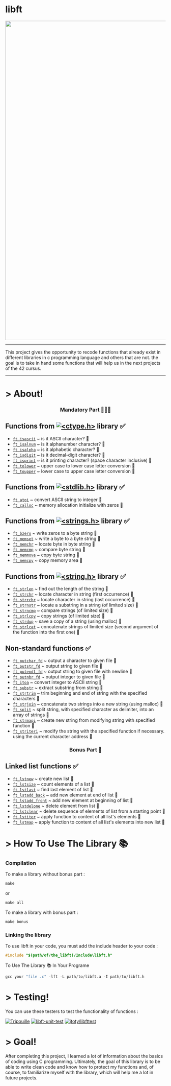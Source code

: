 # libft

<div align="center">
<img width=1000 hiegth=400 src="https://github.com/zikoziko01/libft/tree/main/Img/libft.jpg">
</div>

<hr/>

This project gives the opportunity to recode functions that already exist in different libraries in c programming language and others that are not. the goal is to take in hand some functions that will help us in the next projects of the 42 cursus.

<hr/>

# > About!

<h3 align="center">Mandatory Part 👨🏻‍💻</h3>

## Functions from [![<ctype.h>](https://img.shields.io/badge/-%3Cctype.h%3E-blue)](https://devdocs.io/c/string/byte) library ✅

- [`ft_isascii`](https://github.com/zikoziko01/libft/tree/main/Mandatory/ft_isascii.c) ~ is it ASCII character? 🔰
- [`ft_isalnum`](https://github.com/zikoziko01/libft/tree/main/Mandatory/ft_isalnum.c) ~ is it alphanumber character? 🔰
- [`ft_isalpha`](https://github.com/zikoziko01/libft/tree/main/Mandatory/ft_isalpha.c) ~ is it alphabetic character? 🔰
- [`ft_isdigit`](https://github.com/zikoziko01/libft/tree/main/Mandatory/ft_isdigit.c) ~ is it decimal-digit character? 🔰
- [`ft_isprint`](https://github.com/zikoziko01/libft/tree/main/Mandatory/ft_isprint.c) ~ is it printing character? (space character inclusive) 🔰
- [`ft_tolower`](https://github.com/zikoziko01/libft/tree/main/Mandatory/ft_tolower.c) ~ upper case to lower case letter conversion 🔰
- [`ft_toupper`](https://github.com/zikoziko01/libft/tree/main/Mandatory/ft_toupper.c) ~ lower case to upper case letter conversion 🔰

## Functions from [![<stdlib.h>](https://img.shields.io/badge/-%3Cstdlib.h%3E-blue)](https://devdocs.io/c/memory) library ✅

- [`ft_atoi`](/ft_atoi.c) ~ convert ASCII string to integer  🔰
- [`ft_calloc`](/ft_calloc.c) ~ memory allocation initialize with zeros 🔰

## Functions from [![<strings.h>](https://img.shields.io/badge/-%3Cstrings.h%3E-blue)](https://fr.wikipedia.org/wiki/String.h) library ✅

- [`ft_bzero`](https://github.com/zikoziko01/libft/tree/main/Mandatory/ft_bzero.c) ~ write zeros to a byte string 🔰
- [`ft_memset`](https://github.com/zikoziko01/libft/tree/main/Mandatory/ft_memset.c) ~ write a byte to a byte string 🔰
- [`ft_memchr`](https://github.com/zikoziko01/libft/tree/main/Mandatory/ft_memchr.c) ~ locate byte in byte string 🔰
- [`ft_memcmp`](https://github.com/zikoziko01/libft/tree/main/Mandatory/ft_memcmp.c) ~ compare byte string 🔰
- [`ft_memmove`](https://github.com/zikoziko01/libft/tree/main/Mandatory/ft_memmove.c) ~ copy byte string 🔰
- [`ft_memcpy`](https://github.com/zikoziko01/libft/tree/main/Mandatory/ft_memcpy.c) ~ copy memory area 🔰

## Functions from [![<string.h>](https://img.shields.io/badge/-%3Cstring.h%3E-blue)](https://devdocs.io/c/string/byte) library ✅

- [`ft_strlen`](https://github.com/zikoziko01/libft/tree/main/Mandatory/ft_strlen.c) ~ find out the length of the string 🔰
- [`ft_strchr`](https://github.com/zikoziko01/libft/tree/main/Mandatory/ft_strchr.c) ~ locate character in string (first occurrence) 🔰
- [`ft_strrchr`](https://github.com/zikoziko01/libft/tree/main/Mandatory/ft_strrchr.c) ~ locate character in string (last occurrence) 🔰
- [`ft_strnstr`](https://github.com/zikoziko01/libft/tree/main/Mandatory/ft_strnstr.c) ~ locate a substring in a string (of limited size) 🔰
- [`ft_strncmp`](https://github.com/zikoziko01/libft/tree/main/Mandatory/ft_strncmp.c) ~ compare strings (of limited size) 🔰
- [`ft_strlcpy`](https://github.com/zikoziko01/libft/tree/main/Mandatory/ft_strlcpy.c) ~ copy strings (of limited size) 🔰
- [`ft_strdup`](https://github.com/zikoziko01/libft/tree/main/Mandatory/ft_strdup.c) ~ save a copy of a string (using malloc) 🔰
- [`ft_strlcat`](https://github.com/zikoziko01/libft/tree/main/Mandatory/ft_strlcat.c) ~ concatenate strings of limited size (second argument of the function into the first one) 🔰

## Non-standard functions ✅

- [`ft_putchar_fd`](https://github.com/zikoziko01/libft/tree/main/Mandatory/ft_putchar_fd.c) ~ output a character to given file 🔰
- [`ft_putstr_fd`](https://github.com/zikoziko01/libft/tree/main/Mandatory/ft_putstr_fd.c) ~ output string to given file 🔰
- [`ft_putendl_fd`](https://github.com/zikoziko01/libft/tree/main/Mandatory/ft_putendl_fd.c) ~ output string to given file with newline 🔰
- [`ft_putnbr_fd`](/ft_putnbr_fd.c) ~ output integer to given file 🔰
- [`ft_itoa`](https://github.com/zikoziko01/libft/tree/main/Mandatory/ft_itoa.c) ~ convert integer to ASCII string 🔰
- [`ft_substr`](https://github.com/zikoziko01/libft/tree/main/Mandatory/ft_substr.c) ~ extract substring from string 🔰
- [`ft_strtrim`](https://github.com/zikoziko01/libft/tree/main/Mandatory/ft_strtrim.c) ~ trim beginning and end of string with the specified characters 🔰
- [`ft_strjoin`](https://github.com/zikoziko01/libft/tree/main/Mandatory/ft_strjoin.c) ~ concatenate two strings into a new string (using malloc) 🔰
- [`ft_split`](https://github.com/zikoziko01/libft/tree/main/Mandatory/ft_split.c) ~ split string, with specified character as delimiter, into an array of strings 🔰
- [`ft_strmapi`](https://github.com/zikoziko01/libft/tree/main/Mandatory/ft_strmapi.c) ~ create new string from modifying string with specified function 🔰
- [`ft_striteri`](https://github.com/zikoziko01/libft/tree/main/Mandatory/ft_striteri.c) ~ modify the string with the specified function if necessary. using the current character address 🔰

<h3 align="center">Bonus Part 🍩 </h3>

## Linked list functions ✅

- [`ft_lstnew`](https://github.com/zikoziko01/libft/tree/main//ft_lstnew.c) ~ create new list  🔰
- [`ft_lstsize`](https://github.com/zikoziko01/libft/tree/main//ft_lstsize.c) ~ count elements of a list 🔰
- [`ft_lstlast`](https://github.com/zikoziko01/libft/tree/main//ft_lstlast.c) ~ find last element of list 🔰
- [`ft_lstadd_back`](https://github.com/zikoziko01/libft/tree/main//ft_lstadd_back.c) ~ add new element at end of list 🔰
- [`ft_lstadd_front`](https://github.com/zikoziko01/libft/tree/main//ft_lstadd_front.c) ~ add new element at beginning of list 🔰
- [`ft_lstdelone`](https://github.com/zikoziko01/libft/tree/main//ft_lstdelone.c) ~ delete element from list 🔰
- [`ft_lstclear`](https://github.com/zikoziko01/libft/tree/main//ft_lstclear.c) ~ delete sequence of elements of list from a starting point 🔰
- [`ft_lstiter`](https://github.com/zikoziko01/libft/tree/main//ft_lstiter.c) ~ apply function to content of all list's elements 🔰
- [`ft_lstmap`](https://github.com/zikoziko01/libft/tree/main//ft_lstmap.c) ~ apply function to content of all list's elements into new list 🔰
  
# > How To Use The Library 📚

### Compilation

To make a library without bonus part :

```c
make
```
or
```c
make all
```
 To make a library with bonus part :
```c
make bonus
```

### Linking the library

To use libft in your code, you must add the include header to your code :

```c
#include "$(path/of/the_libft)/Include\libft.h"
```
To Use The Library 📚  In Your Programe 
```c
gcc your "file .c" -lft -L path/to/libft.a -I path/to/libft.h
```

# > Testing!

You can use these testers to test the functionality of functions :

[![Tripouille](https://img.shields.io/badge/-Tripouille%2FTester-green)](https://github.com/Tripouille/libftTester) [![libft-unit-test](https://img.shields.io/badge/-alelievr%20%2F%20libft--unit--test-green)](https://github.com/alelievr/libft-unit-test) [![jtoty/libfttest](https://img.shields.io/badge/-jtoty%2FLibftest-green)](https://github.com/jtoty/Libftest)

# > Goal!

After completing this project, I learned a lot of information about the basics of coding using C programming. Ultimately, the goal of this library is to be able to write clean code and know how to protect my functions and, of course, to familiarize myself with the library, which will help me a lot in future projects.